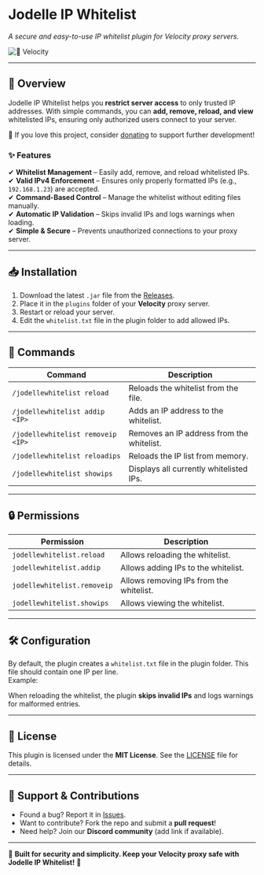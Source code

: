 # Jodelle IP Whitelist  
*A secure and easy-to-use IP whitelist plugin for Velocity proxy servers.*  

![🚀 Velocity](https://img.shields.io/badge/Proxy-Velocity-blue)  

---

## 📌 Overview  
Jodelle IP Whitelist helps you **restrict server access** to only trusted IP addresses. With simple commands, you can **add, remove, reload, and view** whitelisted IPs, ensuring only authorized users connect to your server.

💖 If you love this project, consider [donating](https://www.paypal.com/donate?hosted_button_id=QG8WUHMEEBXWW) to support further development!  

### ✨ Features  
✔ **Whitelist Management** – Easily add, remove, and reload whitelisted IPs.  
✔ **Valid IPv4 Enforcement** – Ensures only properly formatted IPs (e.g., `192.168.1.23`) are accepted.  
✔ **Command-Based Control** – Manage the whitelist without editing files manually.  
✔ **Automatic IP Validation** – Skips invalid IPs and logs warnings when loading.  
✔ **Simple & Secure** – Prevents unauthorized connections to your proxy server.

---

## 📥 Installation  
1. Download the latest `.jar` file from the [Releases](https://github.com/your-repo/jodelle-ip-whitelist/releases).  
2. Place it in the `plugins` folder of your **Velocity** proxy server.  
3. Restart or reload your server.  
4. Edit the `whitelist.txt` file in the plugin folder to add allowed IPs.  

---

## 🔧 Commands  

| Command | Description |
|---------|------------|
| `/jodellewhitelist reload` | Reloads the whitelist from the file. |
| `/jodellewhitelist addip <IP>` | Adds an IP address to the whitelist. |
| `/jodellewhitelist removeip <IP>` | Removes an IP address from the whitelist. |
| `/jodellewhitelist reloadips` | Reloads the IP list from memory. |
| `/jodellewhitelist showips` | Displays all currently whitelisted IPs. |

---

## 🔒 Permissions  

| Permission | Description |
|------------|------------|
| `jodellewhitelist.reload` | Allows reloading the whitelist. |
| `jodellewhitelist.addip` | Allows adding IPs to the whitelist. |
| `jodellewhitelist.removeip` | Allows removing IPs from the whitelist. |
| `jodellewhitelist.showips` | Allows viewing the whitelist. |

---

## 🛠 Configuration  
By default, the plugin creates a `whitelist.txt` file in the plugin folder. This file should contain one IP per line.  
Example:  

When reloading the whitelist, the plugin **skips invalid IPs** and logs warnings for malformed entries.

---

## 📜 License  
This plugin is licensed under the **MIT License**. See the [LICENSE](LICENSE) file for details.

---

## 💬 Support & Contributions  
- Found a bug? Report it in [Issues](https://github.com/your-repo/jodelle-ip-whitelist/issues).  
- Want to contribute? Fork the repo and submit a **pull request**!  
- Need help? Join our **Discord community** (add link if available).  

---

🚀 **Built for security and simplicity. Keep your Velocity proxy safe with Jodelle IP Whitelist!** 🚀


